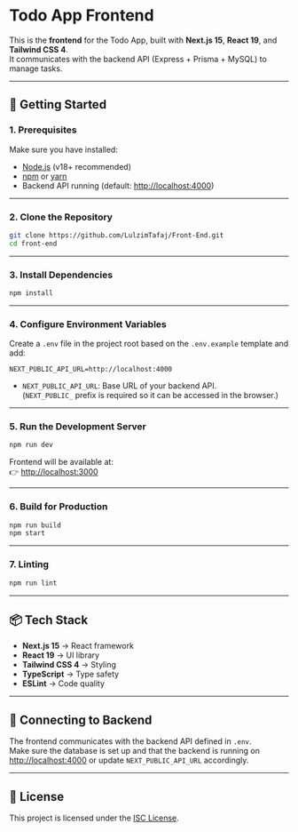 # Todo App Frontend

This is the **frontend** for the Todo App, built with **Next.js 15**, **React 19**, and **Tailwind CSS 4**.  
It communicates with the backend API (Express + Prisma + MySQL) to manage tasks.

---

## 🚀 Getting Started

### 1. Prerequisites
Make sure you have installed:

- [Node.js](https://nodejs.org/) (v18+ recommended)  
- [npm](https://www.npmjs.com/) or [yarn](https://yarnpkg.com/)  
- Backend API running (default: [http://localhost:4000](http://localhost:4000))

---

### 2. Clone the Repository
```bash
git clone https://github.com/LulzimTafaj/Front-End.git
cd front-end
```

---

### 3. Install Dependencies
```bash
npm install
```

---

### 4. Configure Environment Variables
Create a `.env` file in the project root based on the `.env.example` template and add:

```env
NEXT_PUBLIC_API_URL=http://localhost:4000
```

- `NEXT_PUBLIC_API_URL`: Base URL of your backend API.  
  (`NEXT_PUBLIC_` prefix is required so it can be accessed in the browser.)

---

### 5. Run the Development Server
```bash
npm run dev
```

Frontend will be available at:  
👉 [http://localhost:3000](http://localhost:3000)

---

### 6. Build for Production
```bash
npm run build
npm start
```

---

### 7. Linting
```bash
npm run lint
```

---

## 📦 Tech Stack
- **Next.js 15** → React framework  
- **React 19** → UI library  
- **Tailwind CSS 4** → Styling  
- **TypeScript** → Type safety  
- **ESLint** → Code quality  

---

## 🔗 Connecting to Backend
The frontend communicates with the backend API defined in `.env`.  
Make sure the database is set up and that the backend is running on [http://localhost:4000](http://localhost:4000) or update `NEXT_PUBLIC_API_URL` accordingly.

---

## 📄 License
This project is licensed under the [ISC License](LICENSE).
